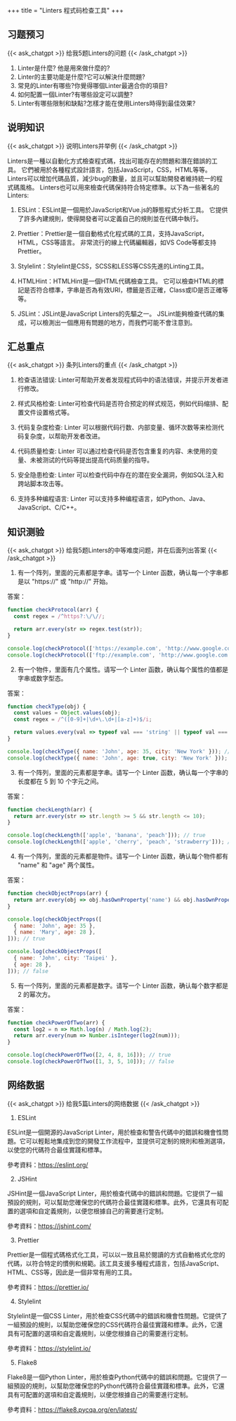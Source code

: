 +++
title = "Linters 程式码检查工具"
+++
## 习题预习
{{< ask_chatgpt >}}
给我5题Linters的问题
{{< /ask_chatgpt >}}



1. Linter是什麼? 他是用來做什麼的?
2. Linter的主要功能是什麼?它可以解決什麼問題?
3. 常見的Linter有哪些?你覺得哪個Linter最適合你的項目?
4. 如何配置一個Linter?有哪些設定可以調整?
5. Linter有哪些限制和缺點?怎樣才能在使用Linters時得到最佳效果?   

## 说明知识
{{< ask_chatgpt >}}
说明Linters并举例
{{< /ask_chatgpt >}}



Linters是一種以自動化方式檢查程式碼，找出可能存在的問題和潛在錯誤的工具。 它們被用於各種程式設計語言，包括JavaScript，CSS，HTML等等。 Linters可以增加代碼品質，減少bug的數量，並且可以幫助開發者維持統一的程式碼風格。 Linters也可以用來檢查代碼保持符合特定標準。以下為一些著名的Linters:

1. ESLint：ESLint是一個用於JavaScript和Vue.js的靜態程式分析工具。 它提供了許多內建規則，使得開發者可以定義自己的規則並在代碼中執行。

2. Prettier：Prettier是一個自動格式化程式碼的工具，支持JavaScript，HTML，CSS等語言。 非常流行的線上代碼編輯器，如VS Code等都支持Prettier。

3. Stylelint：Stylelint是CSS，SCSS和LESS等CSS先進的Linting工具。

4. HTMLHint：HTMLHint是一個HTML代碼檢查工具。 它可以檢查HTML的標記是否符合標準，字串是否為有效URI，標籤是否正確，Class或ID是否正確等等。

5. JSLint：JSLint是JavaScript Linters的先驅之一。 JSLint能夠檢查代碼的集成，可以檢測出一個應用有問題的地方，而我們可能不會注意到。   

## 汇总重点
{{< ask_chatgpt >}}
条列Linters的重点
{{< /ask_chatgpt >}}



1. 检查语法错误: Linter可帮助开发者发现程式码中的语法错误，并提示开发者进行修改。

2. 样式风格检查: Linter可检查代码是否符合预定的样式规范，例如代码缩排、配置文件设置格式等。

3. 代码复杂度检查: Linter 可以根据代码行数、内部变量、循环次数等来检测代码复杂度，以帮助开发者改进。

4. 代码质量检查:  Linter 可以通过检查代码是否包含重复的内容、未使用的变量、未被测试的代码等提出提高代码质量的指导。

5. 安全隐患检查: Linter 可以检查代码中存在的潜在安全漏洞，例如SQL注入和跨站脚本攻击等。

6. 支持多种编程语言: Linter 可以支持多种编程语言，如Python、Java、JavaScript、C/C++。   

## 知识测验
{{< ask_chatgpt >}}
给我5题Linters的中等难度问题，并在后面列出答案
{{< /ask_chatgpt >}}



1. 有一个阵列，里面的元素都是字串。请写一个 Linter 函数，确认每一个字串都是以 "https://" 或 "http://" 开始。

答案：

```javascript
function checkProtocol(arr) {
  const regex = /^https?:\/\//;

  return arr.every(str => regex.test(str));
}

console.log(checkProtocol(['https://example.com', 'http://www.google.com'])); // true
console.log(checkProtocol(['ftp://example.com', 'http://www.google.com'])); // false
```

2. 有一个物件，里面有几个属性。请写一个 Linter 函数，确认每个属性的值都是字串或数字型态。

答案：

```javascript
function checkType(obj) {
  const values = Object.values(obj);
  const regex = /^([0-9]+|\d+\.\d+|[a-z]+)$/i;

  return values.every(val => typeof val === 'string' || typeof val === 'number' && regex.test(val));
}

console.log(checkType({ name: 'John', age: 35, city: 'New York' })); // true
console.log(checkType({ name: 'John', age: true, city: 'New York' })); // false
```

3. 有一个阵列，里面的元素都是字串。请写一个 Linter 函数，确认每一个字串的长度都在 5 到 10 个字元之间。

答案：

```javascript
function checkLength(arr) {
  return arr.every(str => str.length >= 5 && str.length <= 10);
}

console.log(checkLength(['apple', 'banana', 'peach'])); // true
console.log(checkLength(['apple', 'cherry', 'peach', 'strawberry'])); // false
```

4. 有一个阵列，里面的元素都是物件。请写一个 Linter 函数，确认每个物件都有 "name" 和 "age" 两个属性。

答案：

```javascript
function checkObjectProps(arr) {
  return arr.every(obj => obj.hasOwnProperty('name') && obj.hasOwnProperty('age'));
}

console.log(checkObjectProps([
  { name: 'John', age: 35 },
  { name: 'Mary', age: 28 },
])); // true

console.log(checkObjectProps([
  { name: 'John', city: 'Taipei' },
  { age: 28 },
])); // false
```

5. 有一个阵列，里面的元素都是数字。请写一个 Linter 函数，确认每个数字都是 2 的幂次方。

答案：

```javascript
function checkPowerOfTwo(arr) {
  const log2 = n => Math.log(n) / Math.log(2);
  return arr.every(num => Number.isInteger(log2(num)));
}

console.log(checkPowerOfTwo([2, 4, 8, 16])); // true
console.log(checkPowerOfTwo([1, 3, 5, 10])); // false
```   

## 网络数据
{{< ask_chatgpt >}}
给我5篇Linters的网络数据
{{< /ask_chatgpt >}}



1. ESLint

ESLint是一個開源的JavaScript Linter，用於檢查和警告代碼中的錯誤和機會性問題。它可以輕鬆地集成到您的開發工作流程中，並提供可定制的規則和檢測選項，以使您的代碼符合最佳實踐和標準。

參考資料：https://eslint.org/

2. JSHint

JSHint是一個JavaScript Linter，用於檢查代碼中的錯誤和問題。它提供了一組預設的規則，可以幫助您確保您的代碼符合最佳實踐和標準。此外，它還具有可配置的選項和自定義規則，以便您根據自己的需要進行定制。

參考資料：https://jshint.com/

3. Prettier

Prettier是一個程式碼格式化工具，可以以一致且易於閱讀的方式自動格式化您的代碼，以符合特定的慣例和規範。該工具支援多種程式語言，包括JavaScript、HTML、CSS等，因此是一個非常有用的工具。

參考資料：https://prettier.io/

4. Stylelint

Stylelint是一個CSS Linter，用於檢查CSS代碼中的錯誤和機會性問題。它提供了一組預設的規則，以幫助您確保您的CSS代碼符合最佳實踐和標準。此外，它還具有可配置的選項和自定義規則，以便您根據自己的需要進行定制。

參考資料：https://stylelint.io/

5. Flake8

Flake8是一個Python Linter，用於檢查Python代碼中的錯誤和問題。它提供了一組預設的規則，以幫助您確保您的Python代碼符合最佳實踐和標準。此外，它還具有可配置的選項和自定義規則，以便您根據自己的需要進行定制。

參考資料：https://flake8.pycqa.org/en/latest/   

